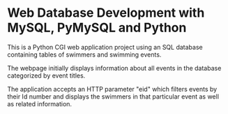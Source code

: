 # Web Database Development with MySQL, PyMySQL and Python

This is a Python CGI web application project using an SQL database containing tables of swimmers and swimming events. 

The webpage initially displays information about all events in the database categorized by event titles.

The application accepts an HTTP parameter "eid" which filters events by their Id number and displays the swimmers in that particular event as well as related information.

